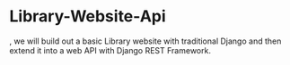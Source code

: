 # Library-Website-Api
, we will build out a basic Library website with traditional Django and then extend it into a web API with Django REST Framework.
